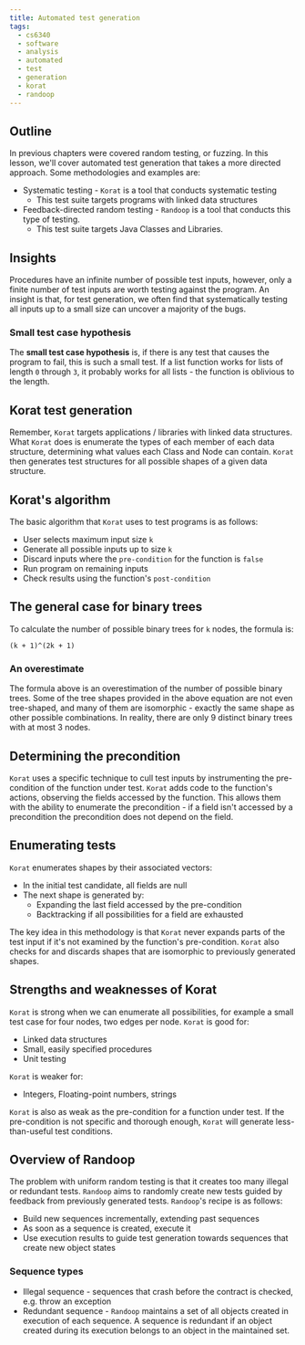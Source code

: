 ```yaml
---
title: Automated test generation
tags:
  - cs6340
  - software
  - analysis
  - automated
  - test
  - generation
  - korat
  - randoop
---
```


## Outline

In previous chapters were covered random testing, or fuzzing. In this lesson, we'll cover automated
test generation that takes a more directed approach. Some methodologies and examples are:

- Systematic testing - `Korat` is a tool that conducts systematic testing
  - This test suite targets programs with linked data structures
- Feedback-directed random testing - `Randoop` is a tool that conducts this type of testing.
  - This test suite targets Java Classes and Libraries.

## Insights

Procedures have an infinite number of possible test inputs, however, only a finite number of test
inputs are worth testing against the program. An insight is that, for test generation, we often find
that systematically testing all inputs up to a small size can uncover a majority of the bugs.

### Small test case hypothesis

The **small test case hypothesis** is, if there is any test that causes the program to fail, this is
such a small test. If a list function works for lists of length `0` through `3`, it probably works
for all lists - the function is oblivious to the length.

## Korat test generation

Remember, `Korat` targets applications / libraries with linked data structures. What `Korat` does is
enumerate the types of each member of each data structure, determining what values each Class and
Node can contain. `Korat` then generates test structures for all possible shapes of a given data
structure.

## Korat's algorithm

The basic algorithm that `Korat` uses to test programs is as follows:

- User selects maximum input size `k`
- Generate all possible inputs up to size `k`
- Discard inputs where the `pre-condition` for the function is `false`
- Run program on remaining inputs
- Check results using the function's `post-condition`

## The general case for binary trees

To calculate the number of possible binary trees for `k` nodes, the formula is:

`(k + 1)^(2k + 1)`

### An overestimate

The formula above is an overestimation of the number of possible binary trees. Some of the tree
shapes provided in the above equation are not even tree-shaped, and many of them are isomorphic -
exactly the same shape as other possible combinations. In reality, there are only 9 distinct binary
trees with at most 3 nodes.

## Determining the precondition

`Korat` uses a specific technique to cull test inputs by instrumenting the pre-condition of the
function under test. `Korat` adds code to the function's actions, observing the fields accessed by
the function. This allows them with the ability to enumerate the precondition - if a field isn't
accessed by a precondition the precondition does not depend on the field.

## Enumerating tests

`Korat` enumerates shapes by their associated vectors:

- In the initial test candidate, all fields are null
- The next shape is generated by:
  - Expanding the last field accessed by the pre-condition
  - Backtracking if all possibilities for a field are exhausted

The key idea in this methodology is that `Korat` never expands parts of the test input if it's not
examined by the function's pre-condition. `Korat` also checks for and discards shapes that are
isomorphic to previously generated shapes.

## Strengths and weaknesses of Korat

`Korat` is strong when we can enumerate all possibilities, for example a small test case for four
nodes, two edges per node. `Korat` is good for:

- Linked data structures
- Small, easily specified procedures
- Unit testing

`Korat` is weaker for:

- Integers, Floating-point numbers, strings

`Korat` is also as weak as the pre-condition for a function under test. If the pre-condition is not
specific and thorough enough, `Korat` will generate less-than-useful test conditions.

## Overview of Randoop

The problem with uniform random testing is that it creates too many illegal or redundant tests.
`Randoop` aims to randomly create new tests guided by feedback from previously generated tests.
`Randoop`'s recipe is as follows:

- Build new sequences incrementally, extending past sequences
- As soon as a sequence is created, execute it
- Use execution results to guide test generation towards sequences that create new object states

### Sequence types

- Illegal sequence - sequences that crash before the contract is checked, e.g. throw an exception
- Redundant sequence - `Randoop` maintains a set of all objects created in execution of each
  sequence. A sequence is redundant if an object created during its execution belongs to an object
  in the maintained set.
